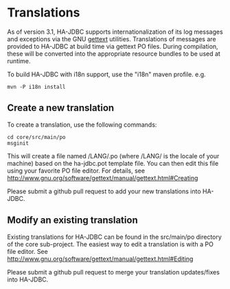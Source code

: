 # Translations

As of version 3.1, HA-JDBC supports internationalization of its log messages and exceptions via the GNU [gettext] utilities.
Translations of messages are provided to HA-JDBC at build time via gettext PO files.
During compilation, these will be converted into the appropriate resource bundles to be used at runtime.

To build HA-JDBC with i18n support, use the "i18n" maven profile.
e.g.

	mvn -P i18n install

## Create a new translation

To create a translation, use the following commands:

	cd core/src/main/po
	msginit

This will create a file named /LANG/.po (where /LANG/ is the locale of your machine) based on the ha-jdbc.pot template file.
You can then edit this file using your favorite PO file editor.
For details, see http://www.gnu.org/software/gettext/manual/gettext.html#Creating

Please submit a github pull request to add your new translations into HA-JDBC.

## Modify an existing translation

Existing translations for HA-JDBC can be found in the src/main/po directory of the core sub-project.
The easiest way to edit a translation is with a PO file editor.
See http://www.gnu.org/software/gettext/manual/gettext.html#Editing

Please submit a github pull request to merge your translation updates/fixes into HA-JDBC.

[gettext]: http://www.gnu.org/software/gettext/